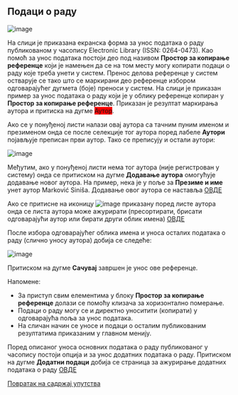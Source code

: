 ## Подаци о раду

![image](https://user-images.githubusercontent.com/29538544/150586481-38fd1927-ea6e-46f8-bab9-0989fc4c4b79.png)

На слици је приказана екранска форма за унос података о раду публикованом у часопису Electronic Library (ISSN: 0264-0473). Као помоћ за унос података постоји део под називом **Простор за копирање референце** који је намењен да се на том месту могу копирати подаци о раду  које треба унети у систем. Пренос делова референце у систем остварује се тако што се маркирани део референце избором одговарајућег дугмета (боје) преноси у систем. 
На слици је приказан пример за унос података о раду који је у облику референце копиран у **Простор за копирање референце**. Приказан је резултат маркирања аутора и притиска на дугме <span style="background-color:red">Аутор</span>.

Ако се у понуђеној листи налази овај аутора са тачним пуним именом и презименом онда се после селекције тог аутора поред лабеле **Аутори** појављује преписан први аутор. Тако се преписују и остали аутори:
 
![image](https://user-images.githubusercontent.com/29538544/150630747-31d4f943-47fe-4021-8a56-244bff9c97b6.png)
 
Међутим, ако у понуђеној листи нема тог аутора (није регистрован у систему) онда се притиском на дугме **Додавање аутора** омогућује додавање новог аутора. На пример, нека је у поље за **Презиме и име** унет аутор Marković Siniša. Додавање овог аутора се наставља [ОВДЕ](dodavanjeAutora.md) 

Ако се притисне на иконицу ![image](https://user-images.githubusercontent.com/29538544/148249453-72199fbb-8ca4-4ae4-8c4d-64924a280e7b.png) приказану поред листе аутора онда се листа аутора може ажурирати (пресортирати, брисати одговарајући аутор или бирати други облик имена) [ОВДЕ](pretragaAutoraDodavanje.md)

После избора одговарајућег облика имена и уноса осталих података о раду (слично уносу аутора) добија се следеће:

![image](https://user-images.githubusercontent.com/29538544/150587010-f42d444c-cd60-481c-b611-9275cdf06e50.png)
 
Притиском на дугме **Сачувај** завршен је унос ове референце.

Напомене:
- За приступ свим елементима у блоку **Простор за копирање референце** долази се помоћу клизача за хоризонтално померање. 
- Подаци о раду могу се и директно уноситити (копирати) у одговарајућа поља за унос података.  
- На сличан начин се уносе и подаци о осталим публикованим резултатима приказаним у главном менију.

Поред описаног уноса основних података о раду публикованог у часопису постоји опција и за унос додатних података о раду. 
Притиском на дугме **Додатни подаци** добија се страница за ажурирање додатних података о раду [ОВДЕ](dodatniPodaciOradu.md)

[Повратак на садржај упутства](uputstvo.md#садржај)
